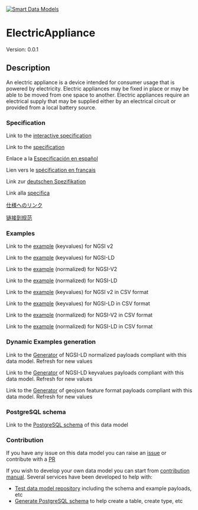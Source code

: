 [![Smart Data Models](https://smartdatamodels.org/wp-content/uploads/2022/01/SmartDataModels_logo.png "Logo")](https://smartdatamodels.org)
# ElectricAppliance
Version: 0.0.1

## Description 

An electric appliance is a device intended for consumer usage that is powered by electricity. Electric appliances may be fixed in place or may be able to be moved from one space to another. Electric appliances require an electrical supply that may be supplied either by an electrical circuit or provided from a local battery source.
### Specification

Link to the [interactive specification](https://swagger.lab.fiware.org/?url=https://smart-data-models.github.io/dataModel.S4BLDG/ElectricAppliance/swagger.yaml)

Link to the [specification](https://github.com/smart-data-models/dataModel.S4BLDG/blob/master/ElectricAppliance/doc/spec.md)

Enlace a la [Especificación en español](https://github.com/smart-data-models/dataModel.S4BLDG/blob/master/ElectricAppliance/doc/spec_ES.md)

Lien vers le [spécification en français](https://github.com/smart-data-models/dataModel.S4BLDG/blob/master/ElectricAppliance/doc/spec_FR.md)

Link zur [deutschen Spezifikation](https://github.com/smart-data-models/dataModel.S4BLDG/blob/master/ElectricAppliance/doc/spec_DE.md)

Link alla [specifica](https://github.com/smart-data-models/dataModel.S4BLDG/blob/master/ElectricAppliance/doc/spec_IT.md)

[仕様へのリンク](https://github.com/smart-data-models/dataModel.S4BLDG/blob/master/ElectricAppliance/doc/spec_JA.md)

[链接到规范](https://github.com/smart-data-models/dataModel.S4BLDG/blob/master/ElectricAppliance/doc/spec_ZH.md)
### Examples

Link to the [example](https://smart-data-models.github.io/dataModel.S4BLDG/ElectricAppliance/examples/example.json) (keyvalues) for NGSI v2

Link to the [example](https://smart-data-models.github.io/dataModel.S4BLDG/ElectricAppliance/examples/example.jsonld) (keyvalues) for NGSI-LD

Link to the [example](https://smart-data-models.github.io/dataModel.S4BLDG/ElectricAppliance/examples/example-normalized.json) (normalized) for NGSI-V2

Link to the [example](https://smart-data-models.github.io/dataModel.S4BLDG/ElectricAppliance/examples/example-normalized.jsonld) (normalized) for NGSI-LD

Link to the [example](https://smart-data-models.github.io/dataModel.S4BLDG/ElectricAppliance/examples/example.json.csv) (keyvalues) for NGSI v2 in CSV format

Link to the [example](https://smart-data-models.github.io/dataModel.S4BLDG/ElectricAppliance/examples/example.jsonld.csv) (keyvalues) for NGSI-LD in CSV format

Link to the [example](https://smart-data-models.github.io/dataModel.S4BLDG/ElectricAppliance/examples/example-normalized.json.csv) (normalized) for NGSI-V2 in CSV format

Link to the [example](https://smart-data-models.github.io/dataModel.S4BLDG/ElectricAppliance/examples/example-normalized.jsonld.csv) (normalized) for NGSI-LD in CSV format
### Dynamic Examples generation

Link to the [Generator](https://smartdatamodels.org/extra/ngsi-ld_generator.php?schemaUrl=https://raw.githubusercontent.com/smart-data-models/dataModel.S4BLDG/master/ElectricAppliance/schema.json&email=info@smartdatamodels.org) of NGSI-LD normalized payloads compliant with this data model. Refresh for new values

Link to the [Generator](https://smartdatamodels.org/extra/ngsi-ld_generator_keyvalues.php?schemaUrl=https://raw.githubusercontent.com/smart-data-models/dataModel.S4BLDG/master/ElectricAppliance/schema.json&email=info@smartdatamodels.org) of NGSI-LD keyvalues payloads compliant with this data model. Refresh for new values

Link to the [Generator](https://smartdatamodels.org/extra/geojson_features_generator.php?schemaUrl=https://raw.githubusercontent.com/smart-data-models/dataModel.S4BLDG/master/ElectricAppliance/schema.json&email=info@smartdatamodels.org) of geojson feature format payloads compliant with this data model. Refresh for new values
### PostgreSQL schema

Link to the [PostgreSQL schema](https://smart-data-models.github.io/dataModel.S4BLDG/ElectricAppliance/schema.sql) of this data model
### Contribution

 If you have any issue on this data model you can raise an [issue](https://github.com/smart-data-models/dataModel.S4BLDG/issues)  or contribute with a [PR](https://github.com/smart-data-models/dataModel.S4BLDG/pulls)

 If you wish to develop your own data model you can start from [contribution manual](https://bit.ly/contribution_manual). Several services have been developed to help with: 
 - [Test data model repository](https://smartdatamodels.org/index.php/data-models-contribution-api/) including the schema and example payloads, etc
 - [Generate PostgreSQL schema](https://smartdatamodels.org/index.php/sql-service/) to help create a table, create type, etc